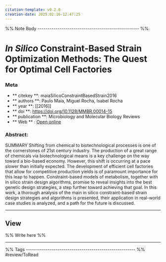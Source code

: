 ```yaml
---
citation-template: v0.2.0
creation-date: 2025:02:16-12:47:25
---
```


%% Note Body --------------------------------------------------- %%
# <i>In Silico</i> Constraint-Based Strain Optimization Methods: The Quest for Optimal Cell Factories

### Meta
- ** citekey **: maiaSilicoConstraintBasedStrain2016
- ** authors **: Paulo Maia, Miguel Rocha, Isabel Rocha
- ** year **: [[2016]]
- ** doi **: https://doi.org/10.1128/MMBR.00014-15
- ** publication **: Microbiology and Molecular Biology Reviews
- ** Web ** : [Open online](https://journals.asm.org/doi/10.1128/MMBR.00014-15)


### Abstract:
SUMMARY Shifting from chemical to biotechnological processes is one of the cornerstones of 21st century industry. The production of a great range of chemicals via biotechnological means is a key challenge on the way toward a bio-based economy. However, this shift is occurring at a pace slower than initially expected. The development of efficient cell factories that allow for competitive production yields is of paramount importance for this leap to happen. Constraint-based models of metabolism, together with in silico strain design algorithms, promise to reveal insights into the best genetic design strategies, a step further toward achieving that goal. In this work, a thorough analysis of the main in silico constraint-based strain design strategies and algorithms is presented, their application in real-world case studies is analyzed, and a path for the future is discussed.

___

## View

%% Write here %%





___
%% Tags  ------------------------------------------------------- %%
#review/ToRead